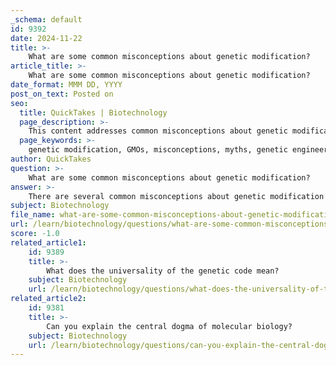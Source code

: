 ```yaml
---
_schema: default
id: 9392
date: 2024-11-22
title: >-
    What are some common misconceptions about genetic modification?
article_title: >-
    What are some common misconceptions about genetic modification?
date_format: MMM DD, YYYY
post_on_text: Posted on
seo:
  title: QuickTakes | Biotechnology
  page_description: >-
    This content addresses common misconceptions about genetic modification and genetically modified organisms (GMOs), providing factual explanations to debunk myths and promote understanding of the science behind GMOs.
  page_keywords: >-
    genetic modification, GMOs, misconceptions, myths, genetic engineering, selective breeding, food safety, labeling regulations, agricultural practices, corporate control, health risks, molecular biology
author: QuickTakes
question: >-
    What are some common misconceptions about genetic modification?
answer: >-
    There are several common misconceptions about genetic modification (GM) and genetically modified organisms (GMOs) that have emerged due to a variety of factors, including limited understanding of the science, media portrayal, and emotional responses related to health and ethics. Here are some of the prevalent myths along with their corresponding realities:\n\n1. **Myth: Genetic engineering is a radical technology.**\n   - **Reality:** Humans have been manipulating the genes of crops for thousands of years through selective breeding. This traditional practice of selecting plants with desirable traits is a form of genetic modification that has been occurring long before modern genetic engineering techniques were developed.\n\n2. **Myth: GMOs are unnatural.**\n   - **Reality:** All domesticated plant and animal species have been genetically modified through selective breeding. Genetic engineering is simply a more precise method of achieving changes that have been made through natural processes for millennia.\n\n3. **Myth: GMOs are a corporate plot to control food supply.**\n   - **Reality:** Many developing nations are increasingly adopting GMOs, often choosing them for their benefits, such as increased yield and resistance to pests. This trend indicates that farmers in these regions are making informed choices to improve their agricultural practices rather than being controlled by corporations.\n\n4. **Myth: GMOs are not adequately labeled.**\n   - **Reality:** As of January 1, 2022, there are regulations in place requiring mandatory labeling of GMO products in the United States. This means that food products must indicate whether they are bioengineered or derived from bioengineering.\n\n5. **Myth: GMOs pose significant health risks.**\n   - **Reality:** Extensive research has shown that GMOs are safe to eat and do not pose greater health risks than conventional foods. Regulatory agencies around the world, including the FDA, WHO, and European Food Safety Authority, have concluded that GMOs are safe for human consumption.\n\n6. **Myth: GMOs are just haphazard and imprecise.**\n   - **Reality:** Genetic modification is a highly controlled and precise process that involves a deep understanding of molecular biology. Unlike traditional breeding, which can introduce many unintended traits, genetic engineering allows scientists to target specific genes for modification.\n\nThese misconceptions often stem from a combination of misinformation, fear of the unknown, and emotional responses to the implications of genetic technology. Addressing these myths with factual information is crucial for fostering a better understanding of GMOs and their role in modern agriculture and food systems.
subject: Biotechnology
file_name: what-are-some-common-misconceptions-about-genetic-modification.md
url: /learn/biotechnology/questions/what-are-some-common-misconceptions-about-genetic-modification
score: -1.0
related_article1:
    id: 9389
    title: >-
        What does the universality of the genetic code mean?
    subject: Biotechnology
    url: /learn/biotechnology/questions/what-does-the-universality-of-the-genetic-code-mean
related_article2:
    id: 9381
    title: >-
        Can you explain the central dogma of molecular biology?
    subject: Biotechnology
    url: /learn/biotechnology/questions/can-you-explain-the-central-dogma-of-molecular-biology
---
```


&nbsp;